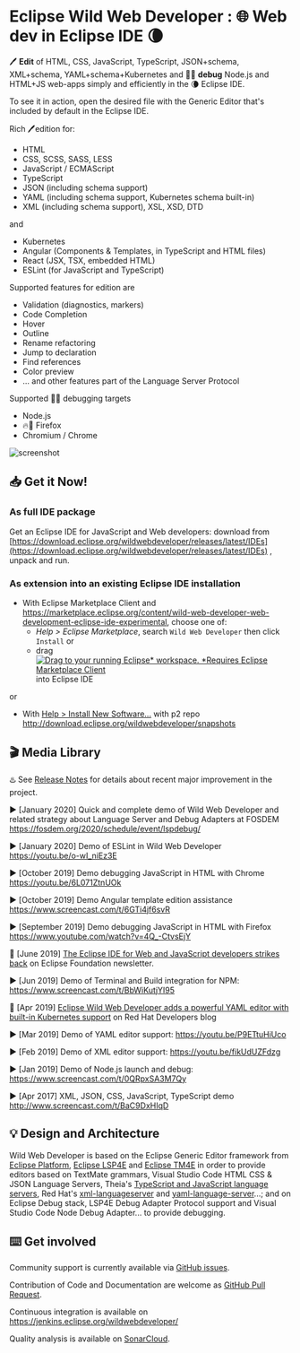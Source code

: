 # Eclipse Wild Web Developer : 🌐 Web dev in Eclipse IDE 🌘

🖊️ **Edit** of HTML, CSS, JavaScript, TypeScript, JSON+schema, XML+schema, YAML+schema+Kubernetes and 🦟🔫 **debug** Node.js and HTML+JS web-apps simply and efficiently in the 🌘 Eclipse IDE.

To see it in action, open the desired file with the Generic Editor that's included by default in the Eclipse IDE.

Rich 🖊️edition for:

* HTML
* CSS, SCSS, SASS, LESS
* JavaScript / ECMAScript
* TypeScript
* JSON (including schema support)
* YAML (including schema support, Kubernetes schema built-in)
* XML (including schema support), XSL, XSD, DTD

and

* Kubernetes
* Angular (Components & Templates, in TypeScript and HTML files)
* React (JSX, TSX, embedded HTML)
* ESLint (for JavaScript and TypeScript)

Supported features for edition are

* Validation (diagnostics, markers)
* Code Completion
* Hover
* Outline
* Rename refactoring
* Jump to declaration
* Find references
* Color preview
* ... and other features part of the Language Server Protocol

Supported 🦟🔫 debugging targets

* Node.js
* 🔥🦊 Firefox
* Chromium / Chrome

![screenshot](documentation-files/wildwebdeveloper-screenshot.png "Wild Web Developer screenshot")

## 📥 Get it Now!

### As full IDE package

Get an Eclipse IDE for JavaScript and Web developers: download from [https://download.eclipse.org/wildwebdeveloper/releases/latest/IDEs](https://download.eclipse.org/wildwebdeveloper/releases/latest/IDEs) , unpack and run.

### As extension into an existing Eclipse IDE installation

* With Eclipse Marketplace Client and https://marketplace.eclipse.org/content/wild-web-developer-web-development-eclipse-ide-experimental, choose one of:
  * *Help > Eclipse Marketplace*, search `Wild Web Developer` then click `Install` or
  * drag <a href="http://marketplace.eclipse.org/marketplace-client-intro?mpc_install=3394048" class="drag" title="Drag to your running Eclipse* workspace. *Requires Eclipse Marketplace Client"><img class="img-responsive" src="https://marketplace.eclipse.org/sites/all/themes/solstice/public/images/marketplace/btn-install.png" alt="Drag to your running Eclipse* workspace. *Requires Eclipse Marketplace Client" /></a> into Eclipse IDE

or

* With [Help > Install New Software...](http://help.eclipse.org/neon/index.jsp?topic=%2Forg.eclipse.platform.doc.user%2Ftasks%2Ftasks-124.htm) with p2 repo http://download.eclipse.org/wildwebdeveloper/snapshots

## 🎬 Media Library

♨️ See [Release Notes](RELEASE_NOTES.md) for details about recent major improvement in the project.

▶️ [January 2020] Quick and complete demo of Wild Web Developer and related strategy about Language Server and Debug Adapters at FOSDEM https://fosdem.org/2020/schedule/event/lspdebug/

▶️ [January 2020] Demo of ESLint in Wild Web Developer https://youtu.be/o-wI_niEz3E

▶️ [October 2019] Demo debugging JavaScript in HTML with Chrome https://youtu.be/6L071ZtnUOk

▶️ [October 2019] Demo Angular template edition assistance https://www.screencast.com/t/6GTi4jf6svR

▶️ [September 2019] Demo debugging JavaScript in HTML with Firefox https://www.youtube.com/watch?v=4Q_-CtvsEjY

📰 [June 2019] [The Eclipse IDE for Web and JavaScript developers strikes back](https://www.eclipse.org/community/eclipse_newsletter/2019/june/eclipsetldr.php) on Eclipse Foundation newsletter.

▶️ [Jun 2019] Demo of Terminal and Build integration for NPM: https://www.screencast.com/t/BbWiKutjYI95

📰 [Apr 2019] [Eclipse Wild Web Developer adds a powerful YAML editor with built-in Kubernetes support](https://developers.redhat.com/blog/2019/04/10/eclipse-wild-web-developer-adds-a-powerful-yaml-editor-with-built-in-kubernetes-support/) on Red Hat Developers blog

▶️ [Mar 2019] Demo of YAML editor support: https://youtu.be/P9ETtuHiUco

▶️ [Feb 2019] Demo of XML editor support: https://youtu.be/fikUdUZFdzg

▶️ [Jan 2019] Demo of Node.js launch and debug: https://www.screencast.com/t/0QRpxSA3M7Qy

▶️ [Apr 2017] XML, JSON, CSS, JavaScript, TypeScript demo http://www.screencast.com/t/BaC9DxHIqD


## 💡 Design and Architecture

Wild Web Developer is based on the Eclipse Generic Editor framework from [Eclipse Platform](https://projects.eclipse.org/projects/eclipse.platform), [Eclipse LSP4E](https://projects.eclipse.org/projects/technology.lsp4e) and [Eclipse TM4E](https://github.com/eclipse/tm4e) in order to provide editors based on TextMate grammars, Visual Studio Code HTML CSS & JSON Language Servers, Theia's [TypeScript and JavaScript language servers](https://github.com/theia-ide/typescript-language-server), Red Hat's [xml-languageserver](https://github.com/angelozerr/lsp4xml) and [yaml-language-server](https://github.com/redhat-developer/yaml-language-server/)...; and on Eclipse Debug stack, LSP4E Debug Adapter Protocol support and Visual Studio Code Node Debug Adapter... to provide debugging.

## ⌨️ Get involved

Community support is currently available via [GitHub issues](https://github.com/eclipse/wildwebdeveloper/issues).

Contribution of Code and Documentation are welcome as [GitHub Pull Request](https://github.com/eclipse/wildwebdeveloper/pulls).

Continuous integration is available on https://jenkins.eclipse.org/wildwebdeveloper/

Quality analysis is available on [SonarCloud](https://sonarcloud.io/dashboard?id=eclipse-wildwebdeveloper).

